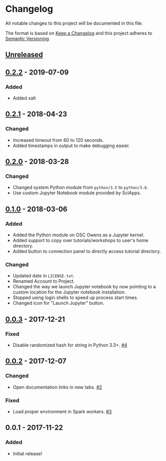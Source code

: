 # Changelog
All notable changes to this project will be documented in this file.

The format is based on [Keep a Changelog](http://keepachangelog.com/en/1.0.0/)
and this project adheres to [Semantic Versioning](http://semver.org/spec/v2.0.0.html).

## [Unreleased]
## [0.2.2] - 2019-07-09
### Added
- Added xalt

## [0.2.1] - 2018-04-23
### Changed
- Increased timeout from 60 to 120 seconds.
- Added timestamps in output to make debugging easier.

## [0.2.0] - 2018-03-28
### Changed
- Changed system Python module from `python/3.5` to `python/3.6`.
- Use custom Jupyter Notebook module provided by SciApps.

## [0.1.0] - 2018-03-06
### Added
- Added the Python module on OSC Owens as a Jupyter kernel.
- Added support to copy over tutorials/workshops to user's home directory.
- Added button to connection panel to directly access tutorial directory.

### Changed
- Updated date in `LICENSE.txt`.
- Renamed Account to Project.
- Changed the way we launch Jupyter notebook by now pointing to a custom
  location for the Jupyter notebook installation.
- Stopped using login shells to speed up process start times.
- Changed icon for "Launch Jupyter" button.

## [0.0.3] - 2017-12-21
### Fixed
- Disable randomized hash for string in Python 3.3+.
  [#4](https://github.com/OSC/bc_osc_jupyter_spark/issues/4)

## [0.0.2] - 2017-12-07
### Changed
- Open documentation links in new tabs.
  [#2](https://github.com/OSC/bc_osc_jupyter_spark/issues/2)

### Fixed
- Load proper environment in Spark workers.
  [#3](https://github.com/OSC/bc_osc_jupyter_spark/issues/3)

## 0.0.1 - 2017-11-22
### Added
- Initial release!

[Unreleased]: https://github.com/OSC/bc_osc_jupyter_spark/compare/v0.2.2...HEAD
[0.2.2]: https://github.com/OSC/bc_osc_jupyter_spark/compare/v0.2.1...v0.2.2
[0.2.1]: https://github.com/OSC/bc_osc_jupyter_spark/compare/v0.2.0...v0.2.1
[0.2.0]: https://github.com/OSC/bc_osc_jupyter_spark/compare/v0.1.0...v0.2.0
[0.1.0]: https://github.com/OSC/bc_osc_jupyter_spark/compare/v0.0.3...v0.1.0
[0.0.3]: https://github.com/OSC/bc_osc_jupyter_spark/compare/v0.0.2...v0.0.3
[0.0.2]: https://github.com/OSC/bc_osc_jupyter_spark/compare/v0.0.1...v0.0.2
